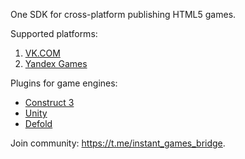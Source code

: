 One SDK for cross-platform publishing HTML5 games.

Supported platforms:
1. [VK.COM](https://vk.com)
2. [Yandex Games](https://yandex.com/games/)

Plugins for game engines:
+ [Construct 3](https://github.com/mewtongames/instant-games-bridge-construct)
+ [Unity](https://github.com/mewtongames/instant-games-bridge-unity)
+ [Defold](https://github.com/mewtongames/instant-games-bridge-defold)

Join community: https://t.me/instant_games_bridge.